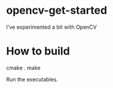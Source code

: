 # opencv-get-started
I've experimented a bit with OpenCV

# How to build
cmake .
make

Run the executables.
